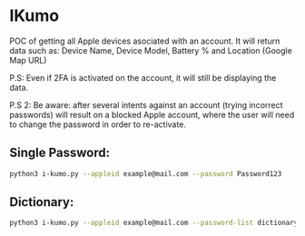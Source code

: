 # IKumo

POC of getting all Apple devices asociated with an account.
It will return data such as: Device Name, Device Model, Battery % and Location (Google Map URL)

P.S: Even if 2FA is activated on the account, it will still be displaying the data.

P.S 2: Be aware: after several intents against an account (trying incorrect passwords) will result on a blocked Apple account, where the user will need to change the password in order to re-activate.

## Single Password:
```bash
python3 i-kumo.py --appleid example@mail.com --password Password123
```

## Dictionary:
```bash
python3 i-kumo.py --appleid example@mail.com --password-list dictionary.txt
```
